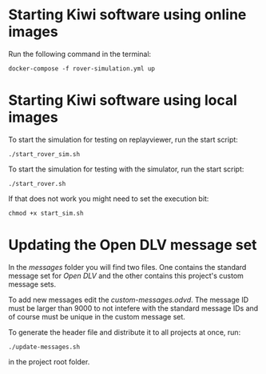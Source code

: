 # Starting Kiwi software using online images

Run the following command in the terminal:

	docker-compose -f rover-simulation.yml up

# Starting Kiwi software using local images

To start the simulation for testing on replayviewer, run the start script:

	./start_rover_sim.sh

To start the simulation for testing with the simulator, run the start script:

	./start_rover.sh

If that does not work you might need to set the execution bit:

	chmod +x start_sim.sh

# Updating the Open DLV message set

In the _messages_ folder you will find two files. One contains the standard  message set for _Open DLV_ and the other contains this project's custom message sets.

To add new messages edit the _custom-messages.odvd_. The message ID must be larger than 9000 to not intefere with the standard message IDs and of course must be unique in the custom message set.

To generate the header file and distribute it to all projects at once, run:

	./update-messages.sh

in the project root folder.